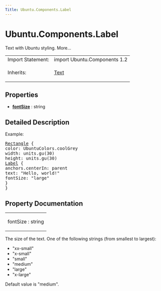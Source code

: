 ```yaml
---
Title: Ubuntu.Components.Label
---
```


# Ubuntu.Components.Label

<span class="subtitle"></span>
<!-- $$$Label-brief -->
<p>Text with Ubuntu styling. More...</p>
<!-- @@@Label -->
<table class="alignedsummary">
<tr><td class="memItemLeft rightAlign topAlign"> Import Statement:</td><td class="memItemRight bottomAlign"> import Ubuntu.Components 1.2</td></tr><tr><td class="memItemLeft rightAlign topAlign"> Inherits:</td><td class="memItemRight bottomAlign"> <p><a href="../sdk-14.10/QtQuick.Text.md">Text</a></p>
</td></tr></table><ul>
</ul>
<h2 id="properties">Properties</h2>
<ul>
<li class="fn"><b><b><a href="..//Ubuntu.Components.Label.md#fontSize-prop">fontSize</a></b></b> : string</li>
</ul>
<!-- $$$Label-description -->
<h2 id="details">Detailed Description</h2>
</p>
<p>Example:</p>
<pre class="qml"><span class="type"><a href="../sdk-14.10/QtQuick.Rectangle.md">Rectangle</a></span> {
<span class="name">color</span>: <span class="name">UbuntuColors</span>.<span class="name">coolGrey</span>
<span class="name">width</span>: <span class="name">units</span>.<span class="name">gu</span>(<span class="number">30</span>)
<span class="name">height</span>: <span class="name">units</span>.<span class="name">gu</span>(<span class="number">30</span>)
<span class="type"><a href="..//Ubuntu.Components.Label.md">Label</a></span> {
<span class="name">anchors</span>.centerIn: <span class="name">parent</span>
<span class="name">text</span>: <span class="string">&quot;Hello, world!&quot;</span>
<span class="name">fontSize</span>: <span class="string">&quot;large&quot;</span>
}
}</pre>
<!-- @@@Label -->
<h2>Property Documentation</h2>
<!-- $$$fontSize -->
<table class="qmlname"><tr valign="top" id="fontSize-prop"><td class="tblQmlPropNode"><p><span class="name">fontSize</span> : <span class="type">string</span></p></td></tr></table><p>The size of the text. One of the following strings (from smallest to largest):</p>
<ul>
<li>&quot;xx-small&quot;</li>
<li>&quot;x-small&quot;</li>
<li>&quot;small&quot;</li>
<li>&quot;medium&quot;</li>
<li>&quot;large&quot;</li>
<li>&quot;x-large&quot;</li>
</ul>
<p>Default value is &quot;medium&quot;.</p>
<!-- @@@fontSize -->
<br/>
